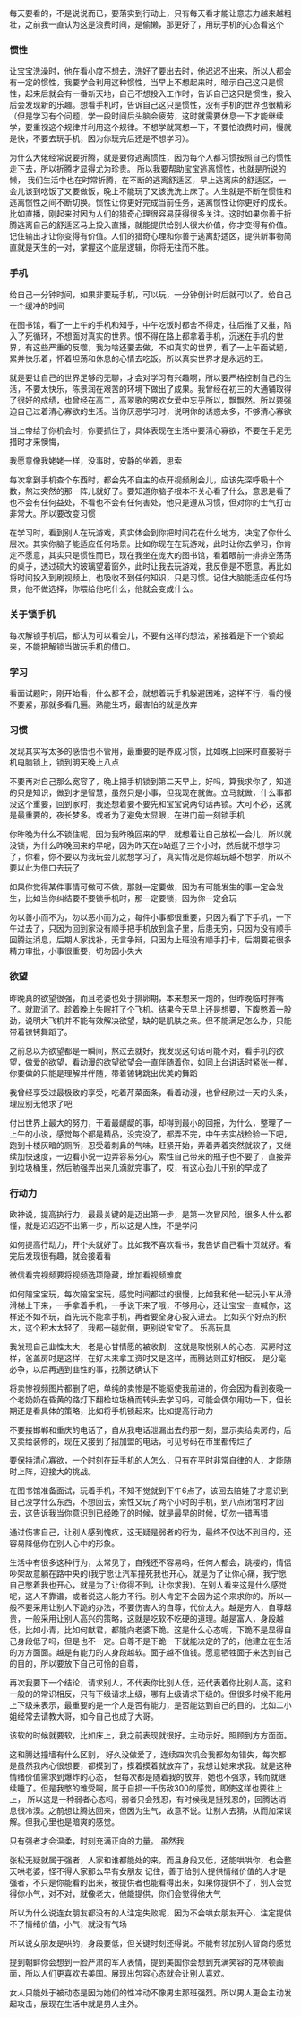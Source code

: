 
每天要看的，不是说说而已，要落实到行动上，只有每天看才能让意志力越来越粗壮，之前我一直认为这是浪费时间，是偷懒，那更好了，用玩手机的心态看这个
### 惯性
让宝宝洗澡时，他在看小度不想去，洗好了要出去时，他迟迟不出来，所以人都会有一定的惯性，我要学会利用这种惯性，当早上不想起来时，暗示自己这只是惯性，起来后就会有一番新天地，自己不想投入工作时，告诉自己这只是惯性，投入后会发现新的乐趣。想看手机时，告诉自己这只是惯性，没有手机的世界也很精彩（但是学习有个问题，学一段时间后头脑会疲劳，这时就需要休息一下才能继续学，要重视这个规律并利用这个规律。不想学就冥想一下，不要怕浪费时间，慢就是快，不要去玩手机，因为你玩完后还是不想学习）。

为什么大佬经常说要折腾，就是要你逃离惯性，因为每个人都习惯按照自己的惯性走下去，所以折腾才显得尤为珍贵。
所以我要帮助宝宝逃离惯性，也就是所说的懒，
我们生活中也在时常折腾，在不断的逃离舒适区，早上逃离床的舒适区，一会儿该到吃饭了又要做饭，晚上不能玩了又该洗洗上床了。人生就是不断在惯性和逃离惯性之间不断切换。惯性让你更好完成当前任务，逃离惯性让你更好的成长。
比如直播，刚起来时因为人们的猎奇心理很容易获得很多关注。这时如果你善于折腾逃离自己的舒适区马上投入直播，就能提供给别人很大价值，你才变得有价值。记住输出才让你变得有价值。人们的猎奇心理和你善于逃离舒适区，提供新事物简直就是天生的一对，掌握这个底层逻辑，你将无往而不胜。

### 手机
给自己一分钟时间，如果非要玩手机，可以玩，一分钟倒计时后就可以了。给自己一个缓冲的时间

在图书馆，看了一上午的手机和知乎，中午吃饭时都舍不得走，往后推了又推，陷入了死循环，不想面对真实的世界。恨不得在路上都拿着手机，沉迷在手机的世界，有这些严重的反噬，我为啥还要去做，不如真实的世界，看了一上午面试题，累并快乐着，怀着坦荡和休息的心情去吃饭。所以真实世界才是永远的王。

就是要让自己的世界足够的无聊，才会对学习有兴趣啊，所以要严格控制自己的生活，不要太快乐，陈景润在艰苦的环境下做出了成果。我曾经在初三的大通铺取得了很好的成绩，也曾经在高二，高翠歌的男欢女爱中忘乎所以，飘飘然。所以要强迫自己过着清心寡欲的生活。当你厌恶学习时，说明你的诱惑太多，不够清心寡欲

当上帝给了你机会时，你要抓住了，具体表现在生活中要清心寡欲，不要在手足无措时才来懊悔，

我愿意像我姥姥一样，没事时，安静的坐着，思索

每次拿到手机查个东西时，都会先不自主的点开视频刷会儿，应该先深呼吸十个数，熬过突然的那一阵儿就好了。要知道你脑子根本不关心看了什么，意思是看了也不会有任何益处，不看也不会有任何害处，他只是遵从习惯，但对你的士气打击非常大。所以要改变习惯

在学习时，看到别人在玩游戏，真实体会到你把时间花在什么地方，决定了你什么层次。其实你脑子能适应任何场景。比如你现在在玩游戏，此时让你去学习，你肯定不愿意，其实只是惯性而已，现在我坐在庞大的图书馆，看着眼前一排排空荡荡的桌子，透过硕大的玻璃望着窗外，此时让我去玩游戏，我反倒是不愿意。再比如将时间投入到刷视频上，也吸收不到任何知识，只是习惯。记住大脑能适应任何场景，他不做选择，你喂给他吃什么，他就会变成什么。

### 关于锁手机
每次解锁手机后，都认为可以看会儿，不要有这样的想法，紧接着是下一个锁起来，不能把解锁当做玩手机的借口。

### 学习
看面试题时，刚开始看，什么都不会，就想着玩手机躲避困难，这样不行，看的慢不要紧，那就多看几遍。熟能生巧，最害怕的就是放弃

### 习惯
发现其实写太多的感悟也不管用，最重要的是养成习惯，比如晚上回来时直接将手机电脑锁上，锁到明天晚上八点

不要再对自己那么宽容了，晚上把手机锁到第二天早上，好吗，算我求你了，知道的只是知识，做到才是智慧，虽然只是小事，但我现在就做。立马就做，什么事都没这个重要，回到家时，我还想着要不要先和宝宝说两句话再锁。大可不必，这就是最重要的，夜长梦多。或者为了避免太显眼，在进门前一刻锁手机

你昨晚为什么不锁住呢，因为我昨晚回来的早，就想着让自己放松一会儿，所以就没锁，为什么昨晚回来的早呢，因为昨天在b站逛了三个小时，然后就不想学习了，你看，你不要以为我玩会儿就想学习了，真实情况是你越玩越不想学，所以不要以此为借口去玩了

如果你觉得某件事情可做可不做，那就一定要做，因为有可能发生的事一定会发生，比如当你纠结要不要锁手机时，那一定要锁，因为你一定会玩

勿以善小而不为，勿以恶小而为之，每件小事都很重要，只因为看了下手机，一下午过去了，只因为回到家没有顺手把手机放到盒子里，后患无穷，只因为没有顺手回腾达消息，后期人家找补，无言争辩，只因为上班没有顺手打卡，后期要花很多精力审批，小事很重要，切勿因小失大


### 欲望
昨晚真的欲望很强，而且老婆也处于排卵期，本来想来一炮的，但昨晚临时拌嘴了。就取消了。趁着晚上失眠打了个飞机。结果今天早上还是想要，下腹憋着一股劲，说明大飞机并不能有效解决欲望，缺的是肌肤之亲。但不能满足怎么办，只能带着镣铐舞蹈了。

之前总以为欲望都是一瞬间，熬过去就好，我发现这句话可能不对，看手机的欲望，做爱的欲望，看动漫的欲望欲望会一直伴随着你，如同上台讲话时紧张一样，你要做的只能是理解并伴随，带着镣铐跳出优美的舞蹈

我曾经享受过最极致的享受，吃着芹菜面条，看着动漫，也曾经刷过一天的头条，理应别无他求了吧

付出世界上最大的努力，干着最龌龊的事，却得到最小的回报，为什么，整理了一上午的小说，感觉每个都是精品，没完没了，都弄不完，中午去实战检验一下吧，跑到十楼灰暗的厕所，忍受着刺鼻的气味，赶紧开始，弄着弄着突然就软了，又继续加快速度，一边看小说一边弄容易分心，索性自己带来的瓶子也不要了，直接弄到垃圾桶里，然后勉强弄出来几滴就完事了，哎，有这心劲儿干别的早成了

### 行动力
欧神说，提高执行力，最最关键的是迈出第一步，是第一次冒风险，很多人什么都懂，就是迟迟迈不出第一步，所以这是人性，不是学问

如何提高行动力，开个头就好了。比如我不喜欢看书，我告诉自己看十页就好。看完后发现很有趣，就会接着看

微信看完视频要将视频选项隐藏，增加看视频难度


如何陪宝宝玩，每次陪宝宝玩，感觉时间都过的很慢，比如我和他一起玩小车从滑滑梯上下来，一手拿着手机，一手说下来了哦，不够用心，还让宝宝一直喊你，这样还不如不玩，首先玩不能拿手机，再者要全身心投入进去。
比如买个好点的积木，这个积木太轻了，我都一碰就倒，更别说宝宝了。
乐高玩具

我发现自己韭性太大，老是心甘情愿的被收割，这就是取悦别人的心态，买房时这样，爸盖房时是这样，在好未来拿工资时又是这样，而腾达则正好相反。
是分毫必争，以后再遇到韭性的事，找腾达确认下



将卖惨视频图片都删了吧，单纯的卖惨是不能驱使我前进的，你会因为看到夜晚一个老奶奶在昏黄的路灯下翻检垃圾桶而转头去学习吗，可能会偶尔用功一下，但长期还是看具体的策略，比如将手机锁起来，比如提高行动力

不要接邯郸和重庆的电话了，自从我电话泄漏出去的那一刻，显示卖给卖房的，后又卖给装修的，现在又接到了招加盟的电话，可见号码在市里都传烂了


要保持清心寡欲，一个时刻在玩手机的人怎么，只有在平时非常自律的人，才能随时上阵，迎接大的挑战。

在图书馆准备面试，玩着手机，不知不觉就到下午6点了，该回去陪娃了才意识到自己没学什么东西，不想回去，索性又玩了两个小时的手机，到八点闭馆时才回去，这告诉我当你意识到已经晚了的时候，就是最早的时候，切勿一错再错






通过伤害自己，让别人感到愧疚，这无疑是弱者的行为，最终不仅达不到目的，还容易降低你在别人心中的形象。

生活中有很多这种行为，太常见了，自残还不容易吗，任何人都会，跳楼的，情侣吵架故意躺在路中央的(我宁愿让汽车撞死我也开心，就是为了让你心痛，我宁愿自己憋着我也开心，就是为了让你得不到，让你求我)。在别人看来这是什么感觉呢，这人不靠谱，或者说这人能力不行。别人肯定不会因为这个来求你的。所以一般不要采用让别人下跪的办法，不要伤害人的自尊，代价太大。越是穷人，自尊越贵，一般采用让别人高兴的策略，这就是吃软不吃硬的道理。越是富人，身段越低，比如小青，比如何猷君，都能向老婆下跪。这是什么心态呢，下跪不是显得自己身段低了吗，但是也不一定。自尊不是下跪一下就能决定的了的，他建立在生活的方方面面。越是有能力的人身段越软。面子越不值钱。愿意牺牲面子来达到自己的目的，所以要放下自己可怜的自尊，

再次我要下一个结论，请求别人，不代表你比别人低，还代表着你比别人高。这和一般的的常识相反，只有下级请求上级，哪有上级请求下级的。但很多时候不能用上下级来表示，最重要的是一个人是否有能力，是否能达到自己的目的。比如二小姐经常去请教大哥，如今自己也成了大哥。

该软的时候就要软，比如床上，我之前表现就很好。主动示好。照顾到方方面面。

这和腾达撞墙有什么区别，
好久没做爱了，连续四次机会我都匆匆错失，每次都是虽然我内心很想要，都摸到了，摸着摸着就放弃了，我想让她来求我。就是这种情绪价值需求到爆炸的心态，
但每次都是随着我的放弃，她也不强求，转而就继续睡了。但是我憋的难受啊，属于自损一千伤敌300的感觉，即使这样也要往上上，
所以这是一种弱者心态吗，弱者只会残忍，有时候我是挺残忍的，回腾达消息很冷漠。之前想让腾达回来，但因为生气，故意不说。让别人去猜，从而加深误解。但我心里也是暗爽的感觉。

只有强者才会温柔，时刻充满正向的力量。
虽然我


张松无疑就属于强者，人家和谁都能处的来，而且身段又低，还能哄哄你，也会整天哄老婆，怪不得人家那么早有女朋友
记住，善于给别人提供情绪价值的人才是强者，不只是你能看的出来，被提供者也能看得出来，如果你提供不了，别人会觉得你小气，对不对，就像老大，他能提供，你们会觉得他大气

所以为什么说连女朋友都没有的人注定失败呢，因为不会哄女朋友开心，注定提供不了情绪价值，小气，就没有气场

所以说女朋友是哄的，身段要低，但关键时刻还得说。不能有领加别人智商的感觉

提到朝鲜你会想到一脸严肃的军人表情，提到美国你会想到充满笑容的克林顿画面，所以人们更喜欢去美国。展现出包容心态就会让别人喜欢。

女人只能处于被动态是因为她们的性冲动不像男生那班强烈。所以男人更会主动发起攻击，展现在生活中就是男人主外。





